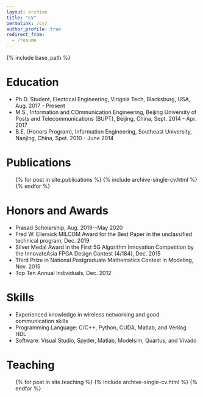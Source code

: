 ```yaml
---
layout: archive
title: "CV"
permalink: /cv/
author_profile: true
redirect_from:
  - /resume
---
```


{% include base_path %}


Education
======
* Ph.D. Student, Electrical Engineering, Virignia Tech, Blacksburg, USA, Aug. 2017 - Present
* M.S., Information and COmmunication Engineering, Beijing University of Posts and Telecommunications (BUPT), Beijing, China, Sept. 2014 - Apr. 2017
* B.E. (Honors Program), Information Engineering, Southeast University, Nanjing, China, Spet. 2010 - June 2014


Publications
======
  <ul>{% for post in site.publications %}
    {% include archive-single-cv.html %}
  {% endfor %}</ul>
  

Honors and Awards
======
* Prasad Scholarship, Aug. 2019--May 2020
* Fred W. Ellersick MILCOM Award for the Best Paper in the unclassified technical program, Dec. 2019
* Silver Medal Award in the First 5G Algorithm Innovation Competition by the InnovateAsia FPGA Design Contest (4/184), Dec. 2015
* Third Prize in National Postgraduate Mathematics Contest in Modeling, Nov. 2015
* Top Ten Annual Individuals, Dec. 2012
  
  
Skills
======
* Experienced knowledge in wireless networking and good communication skills 
* Programming Language: C/C++, Python, CUDA, Matlab, and Verilog HDL
* Software: Visual Studio, Spyder, Matlab, Modelsim, Quartus, and Vivado
  
Teaching
======
  <ul>{% for post in site.teaching %}
    {% include archive-single-cv.html %}
  {% endfor %}</ul>

